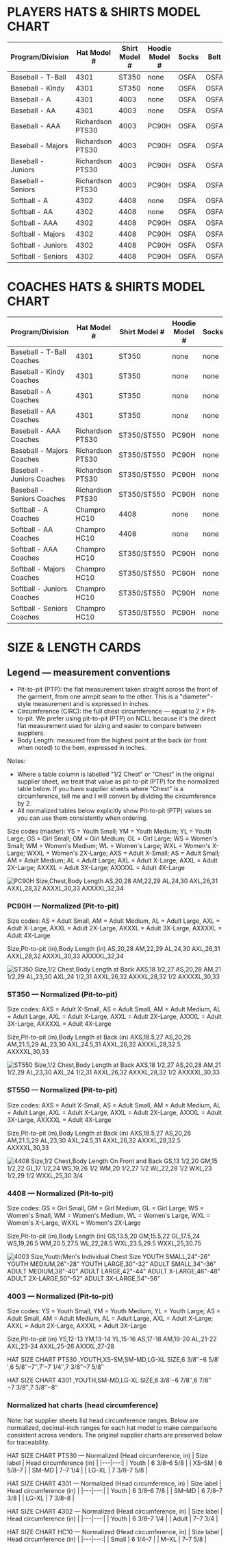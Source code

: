 # PLAYERS HATS & SHIRTS MODEL CHART

| Program/Division   | Hat Model #      | Shirt Model # | Hoodie Model # | Socks | Belt |
| ------------------ | ---------------- | ------------- | -------------- | ----- | ---- |
| Baseball - T-Ball  | 4301             | ST350         | none           | OSFA  | OSFA |
| Baseball - Kindy   | 4301             | ST350         | none           | OSFA  | OSFA |
| Baseball - A       | 4301             | 4003          | none           | OSFA  | OSFA |
| Baseball - AA      | 4301             | 4003          | none           | OSFA  | OSFA |
| Baseball - AAA     | Richardson PTS30 | 4003          | PC90H          | OSFA  | OSFA |
| Baseball - Majors  | Richardson PTS30 | 4003          | PC90H          | OSFA  | OSFA |
| Baseball - Juniors | Richardson PTS30 | 4003          | PC90H          | OSFA  | OSFA |
| Baseball - Seniors | Richardson PTS30 | 4003          | PC90H          | OSFA  | OSFA |
| Softball - A       | 4302             | 4408          | none           | OSFA  | OSFA |
| Softball - AA      | 4302             | 4408          | none           | OSFA  | OSFA |
| Softball - AAA     | 4302             | 4408          | PC90H          | OSFA  | OSFA |
| Softball - Majors  | 4302             | 4408          | PC90H          | OSFA  | OSFA |
| Softball - Juniors | 4302             | 4408          | PC90H          | OSFA  | OSFA |
| Softball - Seniors | 4302             | 4408          | PC90H          | OSFA  | OSFA |

# COACHES HATS & SHIRTS MODEL CHART

| Program/Division         | Hat Model #      | Shirt Model # | Hoodie Model # | Socks | Belt |
| -------------------------- | ---------------- | ------------- | -------------- | ----- | ---- |
| Baseball - T-Ball Coaches  | 4301             | ST350         | none           | none  | none |
| Baseball - Kindy Coaches   | 4301             | ST350         | none           | none  | none |
| Baseball - A Coaches       | 4301             | ST350         | none           | none  | none |
| Baseball - AA Coaches      | 4301             | ST350         | none           | none  | none |
| Baseball - AAA Coaches     | Richardson PTS30 | ST350/ST550   | PC90H          | none  | none |
| Baseball - Majors Coaches  | Richardson PTS30 | ST350/ST550   | PC90H          | none  | none |
| Baseball - Juniors Coaches | Richardson PTS30 | ST350/ST550   | PC90H          | none  | none |
| Baseball - Seniors Coaches | Richardson PTS30 | ST350/ST550   | PC90H          | none  | none |
| Softball - A Coaches       | Champro HC10     | 4408          | none           | none  | none |
| Softball - AA Coaches      | Champro HC10     | 4408          | none           | none  | none |
| Softball - AAA Coaches     | Champro HC10     | ST350/ST550   | PC90H          | none  | none |
| Softball - Majors Coaches  | Champro HC10     | ST350/ST550   | PC90H          | none  | none |
| Softball - Juniors Coaches | Champro HC10     | ST350/ST550   | PC90H          | none  | none |
| Softball - Seniors Coaches | Champro HC10     | ST350/ST550   | PC90H          | none  | none |

# SIZE & LENGTH CARDS

## Legend — measurement conventions

- Pit-to-pit (PTP): the flat measurement taken straight across the front of the garment, from one armpit seam to the other. This is a "diameter"-style measurement and is expressed in inches.
- Circumference (CIRC): the full chest circumference — equal to 2 × Pit-to-pit. We prefer using pit-to-pit (PTP) on NCLL because it's the direct flat measurement used for sizing and easier to compare between suppliers.
- Body Length: measured from the highest point at the back (or front when noted) to the hem, expressed in inches.

Notes:
- Where a table column is labelled "1/2 Chest" or "Chest" in the original supplier sheet, we treat that value as pit-to-pit (PTP) for the normalized table below. If you have supplier sheets where "Chest" is a circumference, tell me and I will convert by dividing the circumference by 2.
- All normalized tables below explicitly show Pit-to-pit (PTP) values so you can use them consistently when ordering.

Size codes (master): YS = Youth Small; YM = Youth Medium; YL = Youth Large; GS = Girl Small; GM = Girl Medium; GL = Girl Large; WS = Women's Small; WM = Women's Medium; WL = Women's Large; WXL = Women's X-Large; WXXL = Women's 2X-Large; AXS = Adult X-Small; AS = Adult Small; AM = Adult Medium; AL = Adult Large; AXL = Adult X-Large; AXXL = Adult 2X-Large; AXXXL = Adult 3X-Large; AXXXXL = Adult 4X-Large

![PC90H](SPEC_SHEET_PC90H.jpg)
Size,Chest,Body Length
AS,20,28
AM,22,29
AL,24,30
AXL,26,31
AXXL,28,32
AXXXL,30,33
AXXXXL,32,34
 
### PC90H — Normalized (Pit-to-pit)

Size codes: AS = Adult Small, AM = Adult Medium, AL = Adult Large, AXL = Adult X-Large, AXXL = Adult 2X-Large, AXXXL = Adult 3X-Large, AXXXXL = Adult 4X-Large

Size,Pit-to-pit (in),Body Length (in)
AS,20,28
AM,22,29
AL,24,30
AXL,26,31
AXXL,28,32
AXXXL,30,33
AXXXXL,32,34

![ST350](SPEC_SHEET_ST350.jpg)
Size,1/2 Chest,Body Length at Back
AXS,18 1/2,27
AS,20,28
AM,21 1/2,29
AL,23,30
AXL,24 1/2,31
AXXL,26,32
AXXXL,28,32 1/2
AXXXXL,30,33
 
### ST350 — Normalized (Pit-to-pit)

Size codes: AXS = Adult X-Small, AS = Adult Small, AM = Adult Medium, AL = Adult Large, AXL = Adult X-Large, AXXL = Adult 2X-Large, AXXXL = Adult 3X-Large, AXXXXL = Adult 4X-Large

Size,Pit-to-pit (in),Body Length at Back (in)
AXS,18.5,27
AS,20,28
AM,21.5,29
AL,23,30
AXL,24.5,31
AXXL,26,32
AXXXL,28,32.5
AXXXXL,30,33

![ST550](SPEC_SHEET_ST350.jpg)
Size,1/2 Chest,Body Length at Back
AXS,18 1/2,27
AS,20,28
AM,21 1/2,29
AL,23,30
AXL,24 1/2,31
AXXL,26,32
AXXXL,28,32 1/2
AXXXXL,30,33
 
### ST550 — Normalized (Pit-to-pit)

Size codes: AXS = Adult X-Small, AS = Adult Small, AM = Adult Medium, AL = Adult Large, AXL = Adult X-Large, AXXL = Adult 2X-Large, AXXXL = Adult 3X-Large, AXXXXL = Adult 4X-Large

Size,Pit-to-pit (in),Body Length at Back (in)
AXS,18.5,27
AS,20,28
AM,21.5,29
AL,23,30
AXL,24.5,31
AXXL,26,32
AXXXL,28,32.5
AXXXXL,30,33

![4408](SPEC_SHEET_4408_softball.jpg)
Size,1/2 Chest,Body Length On Front and Back
GS,13 1/2,20
GM,15 1/2,22
GL,17 1/2,24
WS,19,26 1/2
WM,20 1/2,27 1/2
WL,22,28 1/2
WXL,23 1/2,29 1/2
WXXL,25,30 3/4
 
### 4408 — Normalized (Pit-to-pit)

Size codes: GS = Girl Small, GM = Girl Medium, GL = Girl Large; WS = Women's Small, WM = Women's Medium, WL = Women's Large, WXL = Women's X-Large, WXXL = Women's 2X-Large

Size,Pit-to-pit (in),Body Length (in)
GS,13.5,20
GM,15.5,22
GL,17.5,24
WS,19,26.5
WM,20.5,27.5
WL,22,28.5
WXL,23.5,29.5
WXXL,25,30.75

![4003](SPEC_SHEET_4003_baseball.jpg)
Size,Youth/Men's Individual Chest Size
YOUTH SMALL,24"-26"
YOUTH MEDIUM,26"-28"
YOUTH LARGE,30"-32"
ADULT SMALL,34"-36"
ADULT MEDIUM,38"-40"
ADULT LARGE,42"-44"
ADULT X-LARGE,46"-48"
ADULT 2X-LARGE,50"-52"
ADULT 3X-LARGE,54"-56"

### 4003 — Normalized (Pit-to-pit)

Size codes: YS = Youth Small, YM = Youth Medium, YL = Youth Large; AS = Adult Small, AM = Adult Medium, AL = Adult Large, AXL = Adult X-Large; AXXL = Adult 2X-Large, AXXXL = Adult 3X-Large

Size,Pit-to-pit (in)
YS,12-13
YM,13-14
YL,15-16
AS,17-18
AM,19-20
AL,21-22
AXL,23-24
AXXL,25-26
AXXXL,27-28

HAT SIZE CHART PTS30
,YOUTH,XS-SM,SM-MD,LG-XL
SIZE,6 3/8′′−6 5/8′′,6 5/8′′−7′′,7′−7 1/4′′,7 3/8′′−7 5/8′′


HAT SIZE CHART 4301
,YOUTH,SM-MD,LG-XL
SIZE,6 3/8′−6 7/8′′,6 7/8′′−7 3/8′′,7 3/8′′−8′′

### Normalized hat charts (head circumference)

Note: hat supplier sheets list head circumference ranges. Below are normalized, decimal-inch ranges for each hat model to make comparisons consistent across vendors. The original supplier charts are preserved below for traceability.

HAT SIZE CHART PTS30 — Normalized (Head circumference, in)
| Size label | Head circumference (in) |
|---|---:|
| Youth | 6 3/8–6 5/8 |
| XS–SM | 6 5/8–7 |
| SM–MD | 7–7 1/4 |
| LG–XL | 7 3/8–7 5/8 |

HAT SIZE CHART 4301 — Normalized (Head circumference, in)
| Size label | Head circumference (in) |
|---|---:|
| Youth | 6 3/8–6 7/8 |
| SM–MD | 6 7/8–7 3/8 |
| LG–XL | 7 3/8–8 |


HAT SIZE CHART 4302 — Normalized (Head circumference, in)
| Size label | Head circumference (in) |
|---|---:|
| Youth | 6 3/8–7 1/4 |
| Adult | 7–7 3/4 |

HAT SIZE CHART HC10 — Normalized (Head circumference, in)
| Size label | Head circumference (in) |
|---|---:|
| Small | 6 1/4–7 |
| M–XL | 7–7 5/8 |
